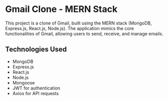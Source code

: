 # Gmail Clone - MERN Stack

This project is a clone of Gmail, built using the MERN stack (MongoDB, Express.js, React.js, Node.js). The application mimics the core functionalities of Gmail, allowing users to send, receive, and manage emails.




## Technologies Used

- MongoDB
- Express.js
- React.js
- Node.js
- Mongoose
- JWT for authentication
- Axios for API requests

